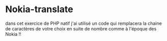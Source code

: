 # Nokia-translate
dans cet exercice de PHP natif j'ai utilisé un code qui remplacera la chaine de caractères de votre choix en suite de nombre comme à l'époque des Nokia !!
